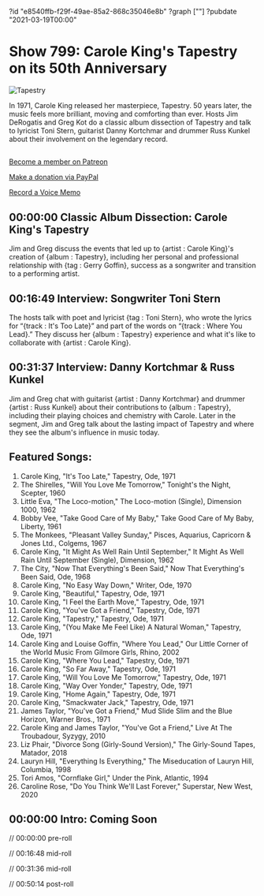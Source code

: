 ?id "e8540ffb-f29f-49ae-85a2-868c35046e8b"
?graph [""]
?pubdate "2021-03-19T00:00"
# Show 799: Carole King's Tapestry on its 50th Anniversary

![Tapestry](https://static.soundopinions.org/images/2021/tapestry.jpeg)

In 1971, Carole King released her masterpiece, Tapestry. 50 years later, the music feels more brilliant, moving and comforting than ever. Hosts Jim DeRogatis and Greg Kot do a classic album dissection of Tapestry and talk to lyricist Toni Stern, guitarist Danny Kortchmar and drummer Russ Kunkel about their involvement on the legendary record. 



## 

[Become a member on Patreon](https://www.patreon.com/soundopinions)

[Make a donation via PayPal](https://bit.ly/36zIhZK)

[Record a Voice Memo](https://www.micdropp.com/studio/5febf006eba45/) 



## 00:00:00 Classic Album Dissection: Carole King's Tapestry


Jim and Greg discuss the events that led up to {artist : Carole King}'s creation of {album : Tapestry}, including her personal and professional relationship with {tag : Gerry Goffin}, success as a songwriter and transition to a performing artist.



## 00:16:49 Interview: Songwriter Toni Stern


The hosts talk with poet and lyricist {tag : Toni Stern}, who wrote the lyrics for “{track : It's Too Late}” and part of the words on “{track : Where You Lead}.” They discuss her {album : Tapestry} experience and what it's like to collaborate with {artist : Carole King}.



## 00:31:37 Interview: Danny Kortchmar & Russ Kunkel

Jim and Greg chat with guitarist {artist : Danny Kortchmar} and drummer {artist : Russ Kunkel} about their contributions to {album : Tapestry}, including their playing choices and chemistry with Carole. Later in the segment, Jim and Greg talk about the lasting impact of Tapestry and where they see the album's influence in music today.



## Featured Songs:

1. Carole King, "It's Too Late," Tapestry, Ode, 1971
2. The Shirelles, "Will You Love Me Tomorrow," Tonight's the Night, Scepter, 1960
3. Little Eva, "The Loco-motion," The Loco-motion (Single), Dimension 1000, 1962
4. Bobby Vee, "Take Good Care of My Baby," Take Good Care of My Baby, Liberty, 1961
5. The Monkees, "Pleasant Valley Sunday," Pisces, Aquarius, Capricorn & Jones Ltd., Colgems, 1967
6. Carole King, "It Might As Well Rain Until September," It Might As Well Rain Until September (Single), Dimension, 1962
7. The City, "Now That Everything's Been Said," Now That Everything's Been Said, Ode, 1968
8. Carole King, "No Easy Way Down," Writer, Ode, 1970
9. Carole King, "Beautiful," Tapestry, Ode, 1971
10. Carole King, "I Feel the Earth Move," Tapestry, Ode, 1971
11. Carole King, "You've Got a Friend," Tapestry, Ode, 1971
12. Carole King, "Tapestry," Tapestry, Ode, 1971
13. Carole King, "(You Make Me Feel Like) A Natural Woman," Tapestry, Ode, 1971
14. Carole King and Louise Goffin, "Where You Lead," Our Little Corner of the World Music From Gilmore Girls, Rhino, 2002
15. Carole King, "Where You Lead," Tapestry, Ode, 1971
16. Carole King, "So Far Away," Tapestry, Ode, 1971
17. Carole King, "Will You Love Me Tomorrow," Tapestry, Ode, 1971
18. Carole King, "Way Over Yonder," Tapestry, Ode, 1971
19. Carole King, "Home Again," Tapestry, Ode, 1971
20. Carole King, "Smackwater Jack," Tapestry, Ode, 1971
21. James Taylor, "You've Got a Friend," Mud Slide Slim and the Blue Horizon, Warner Bros., 1971
22. Carole King and James Taylor, "You've Got a Friend," Live At The Troubadour, Syzygy, 2010
23. Liz Phair, "Divorce Song (Girly-Sound Version)," The Girly-Sound Tapes, Matador, 2018
24. Lauryn Hill, "Everything Is Everything," The Miseducation of Lauryn Hill, Columbia, 1998
25. Tori Amos, "Cornflake Girl," Under the Pink, Atlantic, 1994
26. Caroline Rose, "Do You Think We'll Last Forever," Superstar, New West, 2020



## 00:00:00 Intro: Coming Soon

// 00:00:00 pre-roll

// 00:16:48 mid-roll

// 00:31:36 mid-roll

// 00:50:14 post-roll